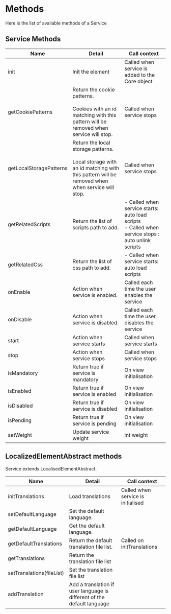 # Methods 

Here is the list of available methods of a Service 

## Service Methods

|Name |Detail|Call context|
|-----|------|------------|
|init | Init the element| Called when service is added to the Core object|
|getCookiePatterns | Return the cookie patterns. <br><br>Cookies with an id matching with this pattern will be removed when service will stop. | Called when service stops|
|getLocalStoragePatterns|Return the local storage patterns.<br><br>Local storage with an id matching with this pattern will be removed when<br>when service will stop.| Called when service stops|
|getRelatedScripts|Return the list of scripts path to add.| - Called when service starts: auto load scripts<br>- Called when service stops : auto unlink scripts|
|getRelatedCss|Return the list of css path to add.| - Called when service starts: auto load scripts|
|onEnable|Action when service is enabled.| Called each time the user enables the service|
|onDisable|Action when service is disabled.| Called each time the user disables the service|
|start|Action when service starts| Called when service starts|
|stop|Action when service stops| Called when service stops|
|isMandatory|Return true if service is mandatory| On view initialisation|
|isEnabled|Return true if service is enabled| On view initialisation|
|isDisabled|Return true if service is disabled| On view initialisation|
|isPending|Return true if service is pending| On view initialisation|
|setWeight|Update service weight|int weight||


## LocalizedElementAbstract methods
Service extends LocalisedElementAbstract.


|Name |Detail|Call context|
|-----|------|------------|
|initTranslations|Load translations|Called when service is initialised|
|setDefaultLanguage|Set the default language.||
|getDefaultLanguage|Get the default language.||
|getDefaultTranslations|Return the default translation file list.| Called on initTranslations |
|getTranslations|Return the translation file list||
|setTranslations(<array>fileList)|Set the translation file list||
|addTranslation|Add a translation if user language is different of the default language||
